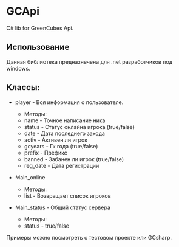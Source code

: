 # GCApi
С# lib for GreenCubes Api.
## Использование
Данная библиотека предназнечена для .net разработчиков под windows. 
## Классы:
  * player - Вся информация о пользователе.
      * Методы: 
      * name - Точное написание ника 
      * status - Статус онлайна игрока (true/false) 
      * date - Дата последнего захода 
      * activ - Активен ли игрок 
      * gcyears - Гк года (true/false) 
      * prefix - Префикс 
      * banned - Забанен ли игрок (true/false) 
      * reg_date - Дата регистрации 
      
  * Main_online 
      * Методы: 
      * list - Возвращает список игроков
    
  * Main_status - Общий статус сервера
      * Методы: 
      * status - true/false 
  
Примеры можно посмотреть с тестовом проекте или GCsharp.   
  
      
      
